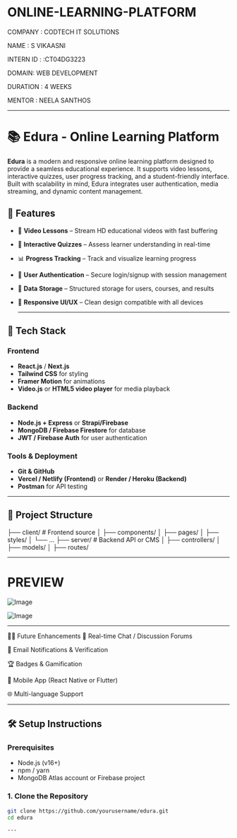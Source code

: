 # ONLINE-LEARNING-PLATFORM

COMPANY : CODTECH IT SOLUTIONS

NAME : S VIKAASNI 

INTERN ID : :CT04DG3223

DOMAIN: WEB DEVELOPMENT 

DURATION : 4 WEEKS 

MENTOR : NEELA SANTHOS 

---

# 📚 Edura - Online Learning Platform

**Edura** is a modern and responsive online learning platform designed to provide a seamless educational experience. It supports video lessons, interactive quizzes, user progress tracking, and a student-friendly interface. Built with scalability in mind, Edura integrates user authentication, media streaming, and dynamic content management.

## 🚀 Features

- 🎥 **Video Lessons** – Stream HD educational videos with fast buffering
- 📝 **Interactive Quizzes** – Assess learner understanding in real-time
- 📊 **Progress Tracking** – Track and visualize learning progress
- 🔐 **User Authentication** – Secure login/signup with session management
- 💾 **Data Storage** – Structured storage for users, courses, and results
- 🎨 **Responsive UI/UX** – Clean design compatible with all devices

  ---

## 🧱 Tech Stack

### Frontend
- **React.js** / **Next.js**
- **Tailwind CSS** for styling
- **Framer Motion** for animations
- **Video.js** or **HTML5 video player** for media playback

### Backend
- **Node.js + Express** or **Strapi/Firebase**
- **MongoDB / Firebase Firestore** for database
- **JWT / Firebase Auth** for user authentication

### Tools & Deployment
- **Git & GitHub**
- **Vercel / Netlify (Frontend)** or **Render / Heroku (Backend)**
- **Postman** for API testing

---
## 📂 Project Structure
├── client/ # Frontend source
│ ├── components/
│ ├── pages/
│ ├── styles/
│ └── ...
├── server/ # Backend API or CMS
│ ├── controllers/
│ ├── models/
│ ├── routes/

---

# PREVIEW 

![Image](https://github.com/user-attachments/assets/b859cc96-f4c1-48e3-9890-ca22e3bfcbf8)

![Image](https://github.com/user-attachments/assets/7a10e1fa-c129-48f7-aa4d-e9e66526fb31)

---

🧑‍🎓 Future Enhancements
💬 Real-time Chat / Discussion Forums

📧 Email Notifications & Verification

🏆 Badges & Gamification

📱 Mobile App (React Native or Flutter)

🌐 Multi-language Support

---

## 🛠️ Setup Instructions

### Prerequisites
- Node.js (v16+)
- npm / yarn
- MongoDB Atlas account or Firebase project

### 1. Clone the Repository

```bash
git clone https://github.com/yourusername/edura.git
cd edura

---
